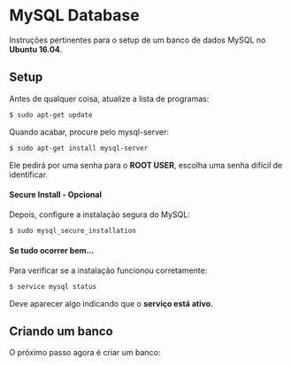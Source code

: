 # MySQL Database
Instruções pertinentes para o setup de um banco de dados MySQL no  **Ubuntu 16.04**. 

## Setup
Antes de qualquer coisa, atualize a lista de programas:

```bash
$ sudo apt-get update
```
Quando acabar, procure pelo mysql-server:

```bash
$ sudo apt-get install mysql-server
```

Ele pedirá por uma senha para o **ROOT USER**, escolha uma senha difícil de identificar. 


#### Secure Install - Opcional 
Depois, configure a instalação segura do MySQL:

```bash
$ sudo mysql_secure_installation
```

#### Se tudo ocorrer bem...
Para verificar se a instalação funcionou corretamente:

```bash
$ service mysql status
```
Deve aparecer algo indicando que o **serviço está ativo.**

## Criando um banco

O próximo passo agora é criar um banco:
